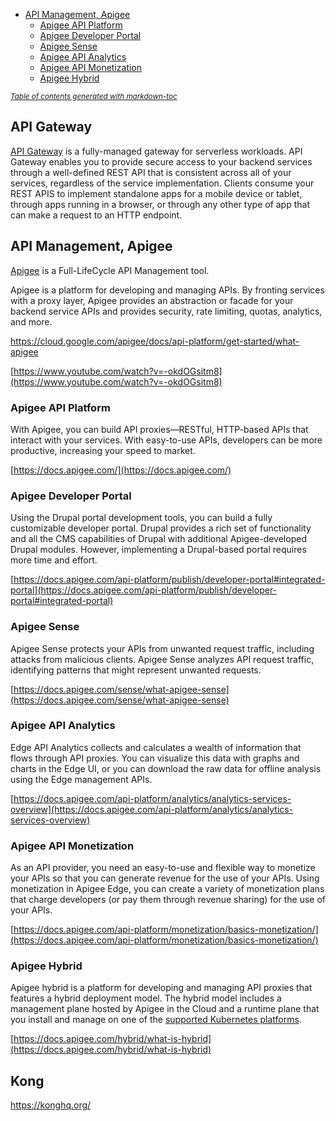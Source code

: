 - [API Management, Apigee](#api-management--apigee)
  * [Apigee API Platform](#apigee-api-platform)
  * [Apigee Developer Portal](#apigee-developer-portal)
  * [Apigee Sense](#apigee-sense)
  * [Apigee API Analytics](#apigee-api-analytics)
  * [Apigee API Monetization](#apigee-api-monetization)
  * [Apigee Hybrid](#apigee-hybrid)

<small><i><a href='http://ecotrust-canada.github.io/markdown-toc/'>Table of contents generated with markdown-toc</a></i></small>

## API Gateway
[API Gateway](https://cloud.google.com/api-gateway) is  a fully-managed gateway for serverless workloads.
API Gateway enables you to provide secure access to your backend services through a well-defined REST API that is consistent across all of your services, regardless of the service implementation. Clients consume your REST APIS to implement standalone apps for a mobile device or tablet, through apps running in a browser, or through any other type of app that can make a request to an HTTP endpoint.


## API Management, Apigee

[Apigee](https://cloud.google.com/apigee) is a Full-LifeCycle API Management tool.

Apigee is a platform for developing and managing APIs. By fronting services with a proxy layer, Apigee provides an abstraction or facade for your backend service APIs and provides security, rate limiting, quotas, analytics, and more.

https://cloud.google.com/apigee/docs/api-platform/get-started/what-apigee

[https://www.youtube.com/watch?v=-okdOGsitm8](https://www.youtube.com/watch?v=-okdOGsitm8)


### Apigee API Platform

With Apigee, you can build API proxies—RESTful, HTTP-based APIs that interact with your services. With easy-to-use APIs, developers can be more productive, increasing your speed to market.

[https://docs.apigee.com/](https://docs.apigee.com/)


### Apigee Developer Portal

Using the Drupal portal development tools, you can build a fully customizable developer portal. Drupal provides a rich set of functionality and all the CMS capabilities of Drupal with additional Apigee-developed Drupal modules. However, implementing a Drupal-based portal requires more time and effort.

[https://docs.apigee.com/api-platform/publish/developer-portal#integrated-portal](https://docs.apigee.com/api-platform/publish/developer-portal#integrated-portal)


### Apigee Sense

Apigee Sense protects your APIs from unwanted request traffic, including attacks from malicious clients. Apigee Sense analyzes API request traffic, identifying patterns that might represent unwanted requests.

[https://docs.apigee.com/sense/what-apigee-sense](https://docs.apigee.com/sense/what-apigee-sense)


### Apigee API Analytics

Edge API Analytics collects and calculates a wealth of information that flows through API proxies. You can visualize this data with graphs and charts in the Edge UI, or you can download the raw data for offline analysis using the Edge management APIs.

[https://docs.apigee.com/api-platform/analytics/analytics-services-overview](https://docs.apigee.com/api-platform/analytics/analytics-services-overview)


### Apigee API Monetization

As an API provider, you need an easy-to-use and flexible way to monetize your APIs so that you can generate revenue for the use of your APIs. Using monetization in Apigee Edge, you can create a variety of monetization plans that charge developers (or pay them through revenue sharing) for the use of your APIs.

[https://docs.apigee.com/api-platform/monetization/basics-monetization/](https://docs.apigee.com/api-platform/monetization/basics-monetization/)


### Apigee Hybrid

Apigee hybrid is a platform for developing and managing API proxies that features a hybrid deployment model. The hybrid model includes a management plane hosted by Apigee in the Cloud and a runtime plane that you install and manage on one of the [supported Kubernetes platforms](https://cloud.google.com/apigee/docs/hybrid/v1.3/install-before-begin#supported-platforms).

[https://docs.apigee.com/hybrid/what-is-hybrid](https://docs.apigee.com/hybrid/what-is-hybrid)

## Kong

https://konghq.org/
